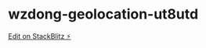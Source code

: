 # wzdong-geolocation-ut8utd

[Edit on StackBlitz ⚡️](https://stackblitz.com/edit/wzdong-geolocation-ut8utd)